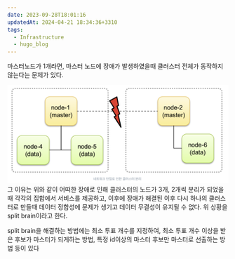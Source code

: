 ```yaml
---
date: 2023-09-28T18:01:16
updatedAt: 2024-04-21 18:34:36+3310
tags:
  - Infrastructure
  - hugo_blog
---
```

마스터노드가 1개라면, 마스터 노드에 장애가 발생하였을때 클러스터 전체가 동작하지 않는다는 문제가 있다.

![Pasted image 20230928180134](real-resource-image/Pasted%20image%2020230928180134.png)
그 이유는 위와 같이 어떠한 장애로 인해 클러스터의 노드가 3개, 2개씩 분리가 되었을 때 각각의 집합에서 서비스를 제공하고, 이후에 장애가 해결된 이후 다시 하나의 클러스터로 만들때 데이터 정합성에 문제가 생기고 데이터 무결성이 유지될 수 없다.
위 상황을 split brain이라고 한다.

split brain을 해결하는 방법에는 최소 투표 개수를 지정하여, 최소 투표 개수 이상을 받은 후보가 마스터가 되게하는 방법, 특정 id이상의 마스터 후보만 마스터로 선출하는 방법 등이 있다
